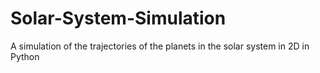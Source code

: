 # Solar-System-Simulation
A simulation of the trajectories of the planets in the solar system in 2D in Python
